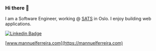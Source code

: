 ### Hi there 👋

I am a Software Engineer, working @ [SATS](https://sats.no) in Oslo. I enjoy building web applications.

[![Linkedin Badge](https://img.shields.io/badge/-mannuel-ferreira?style=flat-square&logo=Linkedin&logoColor=white&link=https://www.linkedin.com/in/mannuelferreira/)](https://www.linkedin.com/in/mannuelferreira/)


[www.mannuelferreira.com](https://mannuelferreira.com)

